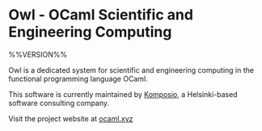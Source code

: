 # Owl - OCaml Scientific and Engineering Computing

%%VERSION%%

Owl is a dedicated system for scientific and engineering computing in the
functional programming language OCaml.

This software is currently maintained by [Komposio](http://komposio.com), a
Helsinki-based software consulting company.

Visit the project website at [ocaml.xyz](http://ocaml.xyz)
